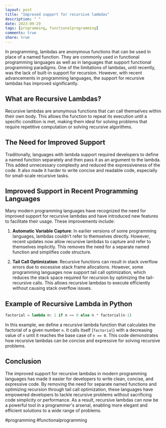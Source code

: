 ```yaml
---
layout: post
title: "Improved support for recursive lambdas"
description: " "
date: 2023-09-29
tags: [programming, functionalprogramming]
comments: true
share: true
---
```


In programming, lambdas are anonymous functions that can be used in place of a named function. They are commonly used in functional programming languages as well as in languages that support functional programming paradigms. One of the limitations of lambdas, until recently, was the lack of built-in support for recursion. However, with recent advancements in programming languages, the support for recursive lambdas has improved significantly.

## What are Recursive Lambdas?

Recursive lambdas are anonymous functions that can call themselves within their own body. This allows the function to repeat its execution until a specific condition is met, making them ideal for solving problems that require repetitive computation or solving recursive algorithms.

## The Need for Improved Support

Traditionally, languages with lambda support required developers to define a named function separately and then pass it as an argument to the lambda. This added unnecessary complexity and reduced the expressiveness of the code. It also made it harder to write concise and readable code, especially for small-scale recursive tasks.

## Improved Support in Recent Programming Languages

Many modern programming languages have recognized the need for improved support for recursive lambdas and have introduced new features to facilitate their usage. These improvements include:

1. **Automatic Variable Capture**: In earlier versions of some programming languages, lambdas couldn't refer to themselves directly. However, recent updates now allow recursive lambdas to capture and refer to themselves implicitly. This removes the need for a separate named function and simplifies code structure.

2. **Tail Call Optimization**: Recursive functions can result in stack overflow errors due to excessive stack frame allocations. However, some programming languages now support tail call optimization, which reduces the stack space required for recursion by optimizing the tail-recursive calls. This allows recursive lambdas to execute efficiently without causing stack overflow issues.

## Example of Recursive Lambda in Python

```python
factorial = lambda n: 1 if n == 0 else n * factorial(n-1)
```

In this example, we define a recursive lambda function that calculates the factorial of a given number `n`. It calls itself (`factorial`) with a decreasing value of `n` until it reaches the base case of `n == 0`. This code demonstrates how recursive lambdas can be concise and expressive for solving recursive problems.

## Conclusion

The improved support for recursive lambdas in modern programming languages has made it easier for developers to write clean, concise, and expressive code. By removing the need for separate named functions and optimizing recursion through tail call optimization, these languages have empowered developers to tackle recursive problems without sacrificing code simplicity or performance. As a result, recursive lambdas can now be a powerful tool in a programmer's arsenal, enabling more elegant and efficient solutions to a wide range of problems.

#programming #functionalprogramming